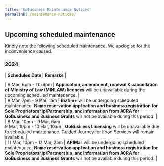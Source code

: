 ```yaml
---
title: 'GoBusiness Maintenance Notices'
permalink: /maintenance-notices/
---
```


## Upcoming scheduled maintenance

Kindly note the following scheduled maintenance. We apologise for the inconvenience caused.

### 2024 

| **Scheduled Date** | **Remarks** |  
    
                                                 
| 8 Mar, 6pm - 11:59pm | **Application, amendment, renewal & cancellation of MInistry of Law (MINLAW) licences** will be unavailable during the upcoming scheduled maintenance. |           
| 8 Mar, 7pm - 9 Mar, 1am | **Bizfile+** will be undergoing scheduled maintenance. **Name reservation application and business registration for Sole Proprietorship/Partnership, and information from ACRA for GoBusiness and Business Grants** will not be available during this period. |       
| 8 Mar, 10pm - 9 Mar, 6am<br>9 Mar, 10pm - 10 Mar, 10am | **GoBusiness Licensing** will be unavailable due to scheduled maintenance. Guided Journey for Food Services will remain available. |         
| 11 Mar, 10pm - 12 Mar, 2am | **APIMall** will be undergoing scheduled maintenance. **Name reservation application and business registration for Sole Proprietorship/Partnership, and information from ACRA for GoBusiness and Business Grants** will not be available during this period. | 




  





<script src="/jquery/jquery.min.js"></script>
<script src="/jquery/resize-tables.js"></script>
